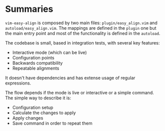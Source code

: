 # Summaries

`vim-easy-align` is composed by two main files: `plugin/easy_align.vim` and
`autoload/easy_align.vim`. The mappings are defined in the `plugin` one but the
main entry point and most of the functionality is defined in the `autoload`.

The codebase is small, based in integration tests, with several key features:

- Interactive mode (which can be live)
- Configuration points
- Backwards compatibility
- Repeatable alignments

It doesn't have dependencies and has extense usage of regular expressions.

The flow depends if the mode is live or interactive or a simple command. The
simple way to describe it is:

- Configuration setup
- Calculate the changes to apply
- Apply changes
- Save command in order to repeat them
